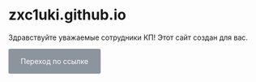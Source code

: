 # zxc1uki.github.io
Здравствуйте уважаемые сотрудники КП! Этот сайт создан для вас.
<html lang="ru">
 <head>
  <meta charset="utf-8">
  <title>Кнопка</title>
  <style>
   .btn {
    display: inline-block; /* Строчно-блочный элемент */
    background: #8C959D; /* Серый цвет фона */
    color: #fff; /* Белый цвет текста */
    padding: 1rem 1.5rem; /* Поля вокруг текста */
    text-decoration: none; /* Убираем подчёркивание */
    border-radius: 3px; /* Скругляем уголки */
   }
  </style>
 </head>
 <body> 
  <a href="https://docs.google.com/document/d/1Wa38ql0c7CN8KRxYAPf5CfhsN3KIL-VRCvhJUd7VH-E/edit?tab=t.0" class="btn">Переход по ссылке</a>
 </body>
</html>
